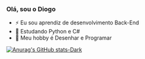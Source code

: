 ### Olá, sou o Diogo

- ⚡ Eu sou aprendiz de desenvolvimento Back-End
- 🌱 Estudando Python e C#
- 💬 Meu hobby é Desenhar e Programar

[![Anurag's GitHub stats-Dark](https://github-readme-stats.vercel.app/api?username=Dioggs&show_icons=true&theme=dark#gh-dark-mode-only)](https://github.com/anuraghazra/github-readme-stats#gh-dark-mode-only)


